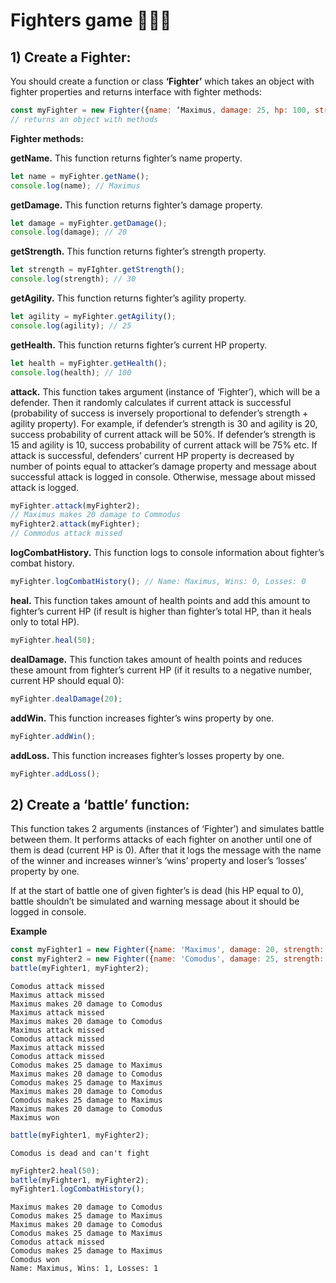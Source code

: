 # Fighters game :muscle::facepunch::boom:

## 1) Create a Fighter:

You should create a function or class **‘Fighter’** which takes an object with fighter properties and returns interface with fighter methods:
```javascript
const myFighter = new Fighter({name: ‘Maximus, damage: 25, hp: 100, strength: 30, agility: 25}); 
// returns an object with methods
```
**Fighter methods:**

**getName.** This function returns fighter’s name property.
```javascript
let name = myFighter.getName();
console.log(name); // Maximus
```
**getDamage.** This function returns fighter’s damage property.
```javascript
let damage = myFighter.getDamage();
console.log(damage); // 20
```

**getStrength.** This function returns fighter’s strength property.
```javascript
let strength = myFIghter.getStrength();
console.log(strength); // 30
```

**getAgility.** This function returns fighter’s agility property.
```javascript
let agility = myFighter.getAgility();
console.log(agility); // 25
```
**getHealth.** This function returns fighter’s current HP property.
```javascript
let health = myFighter.getHealth();
console.log(health); // 100
```
**attack.** This function takes argument (instance of ‘Fighter’), which will be a defender. Then it randomly calculates if current 
attack is successful (probability of success is inversely proportional to defender’s strength + agility property). For example, if 
defender’s strength is 30 and agility is 20, success probability of current attack will be 50%. If defender’s strength is 15 and 
agility is 10, success probability of current attack will be 75% etc. If attack is successful, defenders’ current HP property is 
decreased by number of points equal to attacker’s damage property and message about successful attack is logged in console. Otherwise, 
message about missed attack is logged.
```javascript
myFighter.attack(myFighter2);
// Maximus makes 20 damage to Commodus
myFighter2.attack(myFighter);
// Commodus attack missed
```
**logCombatHistory.** This function logs to console information about fighter’s combat
history.
```javascript
myFighter.logCombatHistory(); // Name: Maximus, Wins: 0, Losses: 0
```
**heal.** This function takes amount of health points and add this amount to fighter’s current
HP (if result is higher than fighter’s total HP, than it heals only to total HP).
```javascript
myFighter.heal(50);
```
**dealDamage.** This function takes amount of health points and reduces these amount from fighter’s current HP (if it results to 
a negative number, current HP should equal 0):
```javascript
myFighter.dealDamage(20);
```
**addWin.** This function increases fighter’s wins property by one.
```javascript
myFighter.addWin();
```
**addLoss.** This function increases fighter’s losses property by one.
```javascript
myFighter.addLoss();
```

## 2) Create a ‘battle’ function:
This function takes 2 arguments (instances of ‘Fighter’)  and simulates battle between them. It performs attacks of each fighter on 
another until one of them is dead (current HP is 0). After that it logs the message with the name of the winner and increases 
winner’s ‘wins’ property and loser’s ‘losses’ property by one.

If at the start of battle one of given fighter’s is dead (his HP equal to 0), battle shouldn’t be simulated and warning message 
about it should be logged in console.

**Example**
```javascript
const myFighter1 = new Fighter({name: 'Maximus', damage: 20, strength: 20, agility: 15, hp: 100});
const myFighter2 = new Fighter({name: 'Comodus', damage: 25, strength: 25, agility: 20, hp: 90});
battle(myFighter1, myFighter2);
```
```
Comodus attack missed
Maximus attack missed
Maximus makes 20 damage to Comodus
Maximus attack missed
Maximus makes 20 damage to Comodus
Maximus attack missed
Comodus attack missed
Maximus attack missed
Comodus attack missed
Comodus makes 25 damage to Maximus
Maximus makes 20 damage to Comodus
Comodus makes 25 damage to Maximus
Maximus makes 20 damage to Comodus
Comodus makes 25 damage to Maximus
Maximus makes 20 damage to Comodus
Maximus won
```
```javascript
battle(myFighter1, myFighter2);
```
```
Comodus is dead and can't fight
```
```javascript
myFighter2.heal(50);
battle(myFighter1, myFighter2);
myFighter1.logCombatHistory();
```
```
Maximus makes 20 damage to Comodus
Comodus makes 25 damage to Maximus
Maximus makes 20 damage to Comodus
Comodus makes 25 damage to Maximus
Comodus attack missed
Comodus makes 25 damage to Maximus
Comodus won
Name: Maximus, Wins: 1, Losses: 1
```
